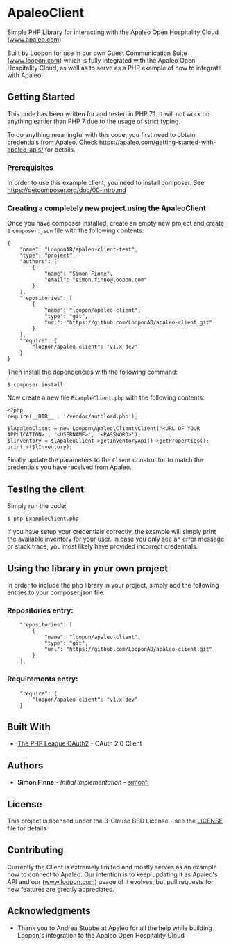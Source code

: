 # ApaleoClient

Simple PHP Library for interacting with the Apaleo Open Hospitality Cloud (www.apaleo.com)

Built by Loopon for use in our own Guest Communication Suite (www.loopon.com) which is fully integrated with the Apaleo Open Hospitality Cloud, as well as to serve as a PHP example of how to integrate with Apaleo.

## Getting Started

This code has been written for and tested in PHP 7.1. It will not work on anything earlier than PHP 7 due to the usage of strict typing.

To do anything meaningful with this code, you first need to obtain credentials from Apaleo. Check https://apaleo.com/getting-started-with-apaleo-apis/ for details.

### Prerequisites

In order to use this example client, you need to install composer. See https://getcomposer.org/doc/00-intro.md

### Creating a completely new project using the ApaleoClient

Once you have composer installed, create an empty new project and create a `composer.json` file with the following contents:

```
{
    "name": "LooponAB/apaleo-client-test",
    "type": "project",
    "authors": [
        {
            "name": "Simon Finne",
            "email": "simon.finne@loopon.com"
        }
    ],
    "repositories": [
        {
            "name": "loopon/apaleo-client",
            "type": "git",
            "url": "https://github.com/LooponAB/apaleo-client.git"
        }
    ],
    "require": {
        "loopon/apaleo-client": "v1.x-dev"
    }
}
```

Then install the dependencies with the following command:

```
$ composer install
```

Now create a new file `ExampleClient.php` with the following contents:

```
<?php
require(__DIR__ . '/vendor/autoload.php');

$lApaleoClient = new Loopon\Apaleo\Client\Client('<URL OF YOUR APPLICATION>', '<USERNAME>', '<PASSWORD>');
$lInventory = $lApaleoClient->getInventoryApi()->getProperties();
print_r($lInventory);
```

Finally update the parameters to the `Client` constructor to match the credentials you have received from Apaleo.

## Testing the client

Simply run the code:

```
$ php ExampleClient.php
```

If you have setup your credentials correctly, the example will simply print the available inventory for your user. In case you only see an error message or stack trace, you most likely have provided incorrect credentials. 

## Using the library in your own project

In order to include the php library in your project, simply add the following entries to your composer.json file:

### Repositories entry:
 
```
    "repositories": [
        {
            "name": "loopon/apaleo-client",
            "type": "git",
            "url": "https://github.com/LooponAB/apaleo-client.git"
        }
    ],
```

### Requirements entry:

```
    "require": {
        "loopon/apaleo-client": "v1.x-dev"
    }
```

## Built With

* [The PHP League OAuth2](https://github.com/thephpleague/oauth2-client) - OAuth 2.0 Client


## Authors

* **Simon Finne** - *Initial implementation* - [simonfi](https://github.com/simonfi)


## License

This project is licensed under the 3-Clause BSD License - see the [LICENSE](LICENSE) file for details

## Contributing

Currently the Client is extremely limited and mostly serves as an example how to connect to Apaleo. Our intention is to keep updating it as Apaleo's API and our (www.loopon.com) usage of it evolves, but pull requests for new features are greatly appreciated.


## Acknowledgments

* Thank you to Andrea Stubbe at Apaleo for all the help while building Loopon's integration to the Apaleo Open Hospitality Cloud


